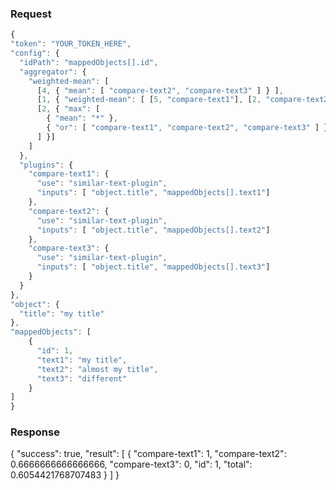 ### Request

  ```javascript
  {
  "token": "YOUR_TOKEN_HERE",
  "config": {
    "idPath": "mappedObjects[].id",
    "aggregator": {
      "weighted-mean": [
        [4, { "mean": [ "compare-text2", "compare-text3" ] } ],
        [1, { "weighted-mean": [ [5, "compare-text1"], [2, "compare-text2"] ] } ],
        [2, { "max": [
          { "mean": "*" },
          { "or": [ "compare-text1", "compare-text2", "compare-text3" ] }
        ] }]
      ]
    },
    "plugins": {
      "compare-text1": {
        "use": "similar-text-plugin",
        "inputs": [ "object.title", "mappedObjects[].text1"]
      },
      "compare-text2": {
        "use": "similar-text-plugin",
        "inputs": [ "object.title", "mappedObjects[].text2"]
      },
      "compare-text3": {
        "use": "similar-text-plugin",
        "inputs": [ "object.title", "mappedObjects[].text3"]
      }
    }
  },
  "object": {
    "title": "my title"
  },
  "mappedObjects": [
      {
        "id": 1,
        "text1": "my title",
        "text2": "almost my title",
        "text3": "different"
      }
  ]
}
  ```

### Response
{
  "success": true,
  "result": [
    {
      "compare-text1": 1,
      "compare-text2": 0.6666666666666666,
      "compare-text3": 0,
      "id": 1,
      "total": 0.6054421768707483
    }
  ]
}
